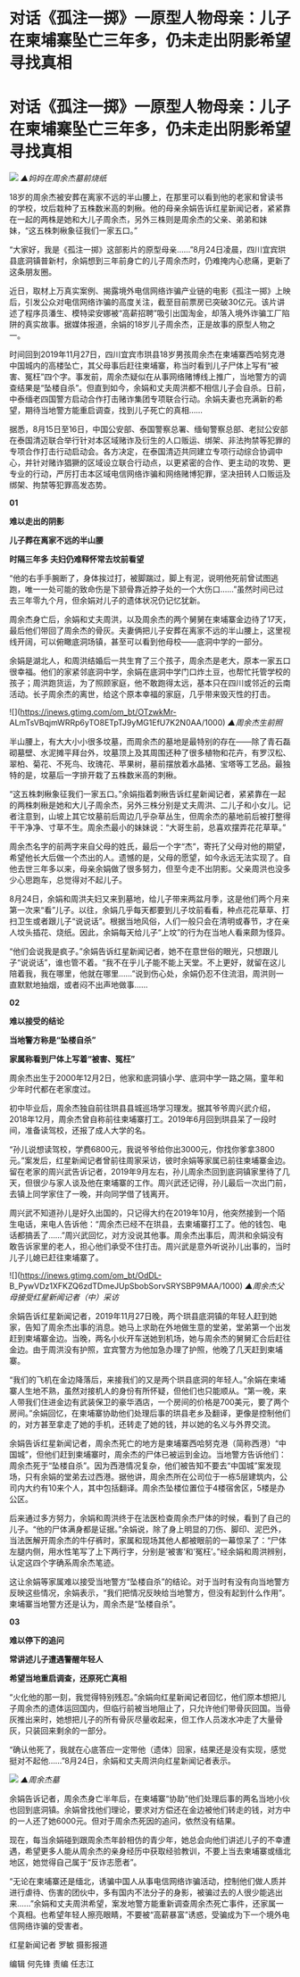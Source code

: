 # 对话《孤注一掷》一原型人物母亲：儿子在柬埔寨坠亡三年多，仍未走出阴影希望寻找真相

# 对话《孤注一掷》一原型人物母亲：儿子在柬埔寨坠亡三年多，仍未走出阴影希望寻找真相

![](https://inews.gtimg.com/om_bt/OOmOYp_SWvzrN_z-4B2r27TvqqPUkFFnW5rrJrSJ61E4sAA/1000)
_▲妈妈在周余杰墓前烧纸_

18岁的周余杰被安葬在离家不远的半山腰上，在那里可以看到他的老家和曾读书的学校，坟后栽种了五株数米高的刺楸。他的母亲余娟告诉红星新闻记者，紧紧靠在一起的两株是她和大儿子周余杰，另外三株则是周余杰的父亲、弟弟和妹妹，“这五株刺楸象征我们一家五口。”

“大家好，我是《孤注一掷》这部影片的原型母亲……”8月24日凌晨，四川宜宾珙县底洞镇普新村，余娟想到三年前身亡的儿子周余杰时，仍难掩内心悲痛，更新了这条朋友圈。

近日，取材上万真实案例、揭露境外电信网络诈骗产业链的电影《孤注一掷》上映后，引发公众对电信网络诈骗的高度关注，截至目前票房已突破30亿元。该片讲述了程序员潘生、模特梁安娜被“高薪招聘”吸引出国淘金，却落入境外诈骗工厂陷阱的真实故事。据媒体报道，余娟的18岁儿子周余杰，正是故事的原型人物之一。

时间回到2019年11月27日，四川宜宾市珙县18岁男孩周余杰在柬埔寨西哈努克港中国城内的高楼坠亡，其父母事后赶往柬埔寨，称当时看到儿子尸体上写有“被害、冤枉”四个字。事发前，周余杰疑似在从事网络赌博线上推广，当地警方的调查结果是“坠楼自杀”。但直到如今，余娟和丈夫周洪都不相信儿子会自杀。日前，中泰缅老四国警方启动合作打击赌诈集团专项联合行动。余娟夫妻也充满新的希望，期待当地警方能重启调查，找到儿子死亡的真相……

据悉，8月15日至16日，中国公安部、泰国警察总署、缅甸警察总部、老挝公安部在泰国清迈联合举行针对本区域赌诈及衍生的人口贩运、绑架、非法拘禁等犯罪的专项合作打击行动启动会。各方决定，在泰国清迈共同建立专项行动综合协调中心，并针对赌诈猖獗的区域设立联合行动点，以更紧密的合作、更主动的攻势、更专业的行动，严厉打击本区域电信网络诈骗和网络赌博犯罪，坚决扭转人口贩运及绑架、拘禁等犯罪高发态势。

**01**

**难以走出的阴影**

**儿子葬在离家不远的半山腰**

**时隔三年多 夫妇仍难释怀常去坟前看望**

“他的右手手腕断了，身体挨过打，被脚踹过，脚上有泥，说明他死前曾试图逃跑，唯一一处可能的致命伤是下颔骨靠近脖子处的一个大伤口……”虽然时间已过去三年零九个月，但余娟对儿子的遗体状况仍记忆犹新。

周余杰身亡后，余娟和丈夫周洪，以及周余杰的两个舅舅在柬埔寨金边待了17天，最后他们带回了周余杰的骨灰。夫妻俩把儿子安葬在离家不远的半山腰上，这里视线开阔，可以俯瞰底洞场镇，甚至可以看到他母校——底洞中学的一部分。

余娟是湖北人，和周洪结婚后一共生育了三个孩子，周余杰是老大，原本一家五口很幸福。他们的家紧邻底洞中学，余娟在底洞中学门口炸土豆，也帮忙托管学校的孩子；周洪跑货运，为了照顾家庭，他不敢跑得太远，基本只在四川或邻近的云南活动。长子周余杰的离世，给这个原本幸福的家庭，几乎带来毁灭性的打击。

![](https://inews.gtimg.com/om_bt/OTzwkMr-
ALmTsVBqjmWRRp6yTO8ETpTJ9yMG1EfU7K2N0AA/1000) _▲周余杰生前照_

半山腰上，有大大小小很多坟墓，而周余杰的墓地是最特别的存在——除了青石磊砌墓壁、水泥摊平拜台外，坟墓顶上及其周围还种了很多植物和花卉，有罗汉松、翠柏、菊花、不死鸟、玫瑰花、苹果树，墓前摆放着水晶猪、宝塔等工艺品。最独特的是，坟墓后一字排开栽了五株数米高的刺楸。

“这五株刺楸象征我们一家五口。”余娟指着刺楸告诉红星新闻记者，紧紧靠在一起的两株刺楸是她和大儿子周余杰，另外三株分别是丈夫周洪、二儿子和小女儿。记者注意到，山坡上其它坟墓前后周边几乎杂草丛生，但周余杰的墓地前后被打整得干干净净、寸草不生。周余杰最小的妹妹说：“大哥生前，总喜欢摆弄花花草草。”

周余杰名字的前两字来自父母的姓氏，最后一个字“杰”，寄托了父母对他的期望，希望他长大后做一个杰出的人。遗憾的是，父母的愿望，如今永远无法实现了。自他去世三年多以来，母亲余娟做了很多努力，但至今走不出阴影。父亲周洪也没多少心思跑车，总觉得对不起儿子。

8月24日，余娟和周洪夫妇又来到墓地，给儿子带来两盆月季，这是他们两个月来第一次来“看”儿子。以往，余娟几乎每天都要到儿子坟前看看，种点花花草草、打扫卫生或者跟儿子“说说话”。根据当地风俗，人们一般只会在清明或春节，才在亲人坟头插花、烧纸。因此，余娟每天给儿子“上坟”的行为在当地人看来颇为怪异。

“他们会说我是疯子。”余娟告诉红星新闻记者，她不在意世俗的眼光，只想跟儿子“说说话”，谁也管不着。“我不在乎儿子能不能上天堂。不上更好，就留在这儿陪着我，我在哪里，他就在哪里……”说到伤心处，余娟仍忍不住流泪，周洪则一直默默地抽烟，或者闷不出声地做事……

**02**

**难以接受的结论**

**当地警方称是“坠楼自杀”**

**家属称看到尸体上写着“被害、冤枉”**

周余杰出生于2000年12月2日，他家和底洞镇小学、底洞中学一路之隔，童年和少年时代都在老家度过。

初中毕业后，周余杰独自前往珙县县城巡场学习理发。据其爷爷周兴武介绍，2018年12月，周余杰曾自称前往柬埔寨打工。2019年6月回到珙县呆了一段时间，准备读驾校，还报了成人大学的名。

“孙儿说想读驾校，学费6800元，我说爷爷给你出3000元，你找你爹拿3800元。”案发后，红星新闻记者曾前往周家采访，彼时余娟等家属已前往柬埔寨金边。留在老家的周兴武告诉记者，2019年9月左右，孙儿周余杰回到底洞镇家里待了几天，但很少与家人谈及他在柬埔寨的工作。周兴武还记得，孙儿最后一次出门前，去镇上同学家住了一晚，并向同学借了钱离开。

周兴武不知道孙儿是好久出国的，只记得大约在2019年10月，他突然接到一个陌生电话，来电人告诉他：“周余杰已经不在珙县，去柬埔寨打工了。他的钱包、电话都搞丢了……”周兴武回忆，对方没说其他事。周余杰出事后，周洪和余娟没有敢告诉家里的老人，担心他们承受不住打击。周兴武是意外听说孙儿出事的，当时儿子儿媳已赶往柬埔寨了。

![](https://inews.gtimg.com/om_bt/OdDL-
B_PywVDz1XFKZQ6zdTDmeJUpSbobSorvSRYSBP9MAA/1000) _▲周余杰父母接受红星新闻记者（中）采访_

余娟告诉红星新闻记者，2019年11月27日晚，两个珙县底洞镇的年轻人赶到她家，告知了周余杰出事的消息。她马上求助在外地做生意的堂弟，堂弟第一个出发赶到柬埔寨金边。当晚，两名小伙开车送她到机场，她与周余杰的舅舅汇合后赶往金边。由于周洪没有护照，宜宾警方为他加急办理了护照，他晚了几天赶到柬埔寨。

“我们的飞机在金边降落后，来接我们的又是两个珙县底洞的年轻人。”余娟在柬埔寨人生地不熟，虽然对接机人的身份有所怀疑，但他们也只能顺从。“第一晚，来人带我们住进金边有武装保卫的豪华酒店，一个房间的价格是700美元，要了两个房间。”余娟回忆，在柬埔寨协助他们处理后事的珙县老乡及翻译，更像是控制他们的，对方甚至拿走了她的手机，还转走了她的钱，并以她的名义与外界交流。

余娟告诉红星新闻记者，周余杰死亡的地方是柬埔寨西哈努克港（简称西港）“中国城”，但他们赶到柬埔寨时，周余杰的尸体已被运到金边。当地警方告诉他们：周余杰死于“坠楼自杀”。因为西港情况复杂，他们被告知不要去“中国城”案发现场，只有余娟的堂弟去过西港。据他讲，周余杰所在公司位于一栋5层建筑内，公司内大约有10来个人，其中包括翻译。周余杰坠楼位置位于4楼宿舍区，5楼是办公区。

后来通过多方努力，余娟和周洪终于在法医检查周余杰尸体的时候，看到了自己的儿子。“他的尸体满身都是证据。”余娟说，除了身上明显的刀伤、脚印、泥巴外，当法医解开周余杰的牛仔裤时，家属和现场其他人都被眼前的一幕惊呆了：“尸体左腿内侧，用水性笔写了上下两行字，分别是‘被害’和’冤枉’。”经余娟和周洪辨别，认定这四个字确系周余杰笔迹。

这让余娟等家属难以接受当地警方“坠楼自杀”的结论。对于当时有没有向当地警方反映这些情况，余娟表示，“我们把情况反映给当地警方，但没有起到什么作用”。柬埔寨当地警方还是认为，周余杰是“坠楼自杀”。

**03**

**难以停下的追问**

**常讲述儿子遭遇警醒年轻人**

**希望当地重启调查，还原死亡真相**

“火化他的那一刻，我觉得特别残忍。”余娟向红星新闻记者回忆，他们原本想把儿子周余杰的遗体运回国内，但临行前被当地阻止了，只允许他们带骨灰回国。当骨灰推出来时，她想把儿子的所有骨灰尽量收起来，但工作人员泼水冲走了大量骨灰，只装回来剩余的一部分。

“确认他死了，我就在心底答应一定带他（遗体）回家，结果还是没有实现，感觉挺对不起他……”8月24日，余娟和丈夫周洪向红星新闻记者表示。

![](https://inews.gtimg.com/om_bt/O2onE95YPjqWoOZmbfoI67e-YmHlFLZHyVrWZuTb5ISRsAA/1000)
_▲周余杰墓_

余娟告诉记者，周余杰身亡半年后，在柬埔寨“协助”他们处理后事的两名当地小伙也回到底洞镇。余娟曾找他们理论，要求对方偿还在金边被他们转走的钱，对方中的一人还了她6000元。但对于周余杰死因的追问，依然没有结果。

现在，每当余娟碰到跟周余杰年龄相仿的青少年，她总会向他们讲述儿子的不幸遭遇，希望更多人能从周余杰的亲身经历中获取经验教训，不要上当去柬埔寨或缅北地区，她觉得自己属于“反诈志愿者”。

“无论在柬埔寨还是缅北，诱骗中国人从事电信网络诈骗活动，控制他们做人质并进行虐待、伤害的团伙中，多有国内不法分子的身影，被骗过去的人很少能逃出来……”余娟和丈夫周洪希望，案发地警方能重新调查周余杰死亡事件，还家属一个真相。也希望年轻人擦亮眼睛，不要被“高薪暴富”诱惑，受骗成为下一个境外电信网络诈骗的受害者。

红星新闻记者 罗敏 摄影报道

编辑 何先锋 责编 任志江

